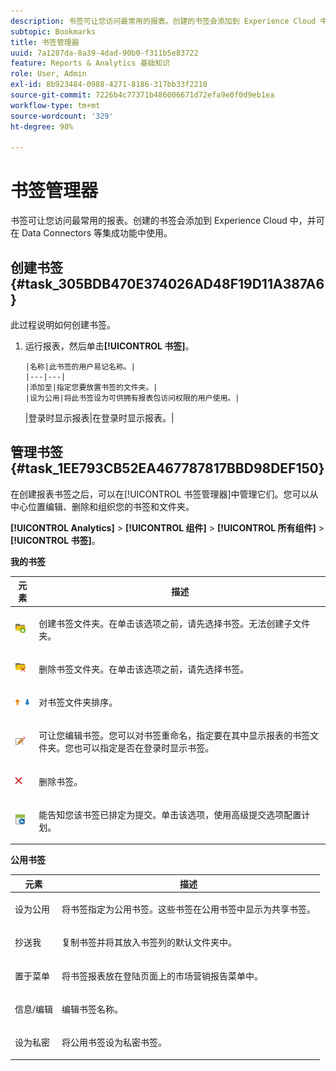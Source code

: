 ```yaml
---
description: 书签可让您访问最常用的报表。创建的书签会添加到 Experience Cloud 中，并可在 Data Connectors 等集成功能中使用。
subtopic: Bookmarks
title: 书签管理器
uuid: 7a1287da-8a39-4dad-90b0-f311b5e83722
feature: Reports & Analytics 基础知识
role: User, Admin
exl-id: 8b923484-0988-4271-8186-317bb33f2210
source-git-commit: 7226b4c77371b486006671d72efa9e0f0d9eb1ea
workflow-type: tm+mt
source-wordcount: '329'
ht-degree: 98%

---
```


# 书签管理器

书签可让您访问最常用的报表。创建的书签会添加到 Experience Cloud 中，并可在 Data Connectors 等集成功能中使用。

## 创建书签 {#task_305BDB470E374026AD48F19D11A387A6}

此过程说明如何创建书签。

<!-- 

t_bookmarks_creating.xml

 -->

1. 运行报表，然后单击&#x200B;**[!UICONTROL 书签]**。

       |名称|此书签的用户易记名称。|
       |---|---|
       |添加至|指定您要放置书签的文件夹。|
       |设为公用|将此书签设为可供拥有报表包访问权限的用户使用。|
    |登录时显示报表|在登录时显示报表。|
   
## 管理书签 {#task_1EE793CB52EA467787817BBD98DEF150}

在创建报表书签之后，可以在[!UICONTROL 书签管理器]中管理它们。您可以从中心位置编辑、删除和组织您的书签和文件夹。

<!-- 

t_bookmarks_managing.xml

 -->

**[!UICONTROL Analytics]**  >  **[!UICONTROL 组件]**  >  **[!UICONTROL 所有组件]**  >  **[!UICONTROL 书签]**。

**我的书签**

<table id="table_D0310F7F4BDB4543B8552525872A0A0C"> 
 <thead> 
  <tr> 
   <th colname="col1" class="entry"> 元素 </th> 
   <th colname="col2" class="entry"> 描述 </th> 
  </tr> 
 </thead>
 <tbody> 
  <tr> 
   <td colname="col1"> <p><img placement="inline"  src="assets/bookmark_create_folder.png" id="image_EA7729575ABA4CA3A3399594941B3441"> </img> </p> </td> 
   <td colname="col2"> <p>  创建书签文件夹。在单击该选项之前，请先选择书签。无法创建子文件夹。 </p> </td> 
  </tr> 
  <tr> 
   <td colname="col1"> <p><img placement="inline"  src="assets/bookmark_delete_folder.png" id="image_AFB6A02475664785BA90485EA289749A"> </img> </p> </td> 
   <td colname="col2"> <p>  删除书签文件夹。在单击该选项之前，请先选择书签。 </p> </td> 
  </tr> 
  <tr> 
   <td colname="col1"> <p><img placement="inline"  src="assets/bookmark_sort.png" id="image_8B4BE31182004357890B6532CCE5B2C2"> </img> </p> </td> 
   <td colname="col2"> <p>  对书签文件夹排序。 </p> </td> 
  </tr> 
  <tr> 
   <td colname="col1"> <p><img placement="inline"  src="assets/icon_edit_VideoSharing.png" id="image_5B8C0321ED5848ECBE3AF65514AD9A44"> </img> </p> </td> 
   <td colname="col2"> <p>  可让您编辑书签。您可以对书签重命名，指定要在其中显示报表的书签文件夹。您也可以指定是否在登录时显示书签。 </p> </td> 
  </tr> 
  <tr> 
   <td colname="col1"> <p><img placement="inline"  src="assets/icon_delete_VideoSharing.png" id="image_945A859920C44BC08825CC062C10543A"> </img> </p> </td> 
   <td colname="col2"> <p>  删除书签。 </p> </td> 
  </tr> 
  <tr> 
   <td colname="col1"> <p><img placement="inline"  src="assets/bookmark_schedule.png" id="image_B7B23C1C67F04DF096149DCDF8C0FE5F"> </img> </p> </td> 
   <td colname="col2"> <p>  能告知您该书签已排定为提交。单击该选项，使用<span class="wintitle">高级提交选项</span>配置计划。 </p> </td> 
  </tr> 
 </tbody> 
</table>

**公用书签**

<table id="table_E89688BD3F724ADB8B2E88CDADB6168E"> 
 <thead> 
  <tr> 
   <th colname="col1" class="entry"> 元素 </th> 
   <th colname="col2" class="entry"> 描述 </th> 
  </tr> 
 </thead>
 <tbody> 
  <tr> 
   <td colname="col1"> 设为公用 </td> 
   <td colname="col2"> <p>将书签指定为公用书签。这些书签在<span class="wintitle">公用书签</span>中显示为共享书签。 </p> </td> 
  </tr> 
  <tr> 
   <td colname="col1"> 抄送我 </td> 
   <td colname="col2"> <p>复制书签并将其放入<span class="uicontrol">书签</span>列的默认文件夹中。 </p> </td> 
  </tr> 
  <tr> 
   <td colname="col1"> 置于菜单 </td> 
   <td colname="col2"> <p> 将书签报表放在登陆页面上的市场营销报告菜单中。 </p> </td> 
  </tr> 
  <tr> 
   <td colname="col1"> 信息/编辑 </td> 
   <td colname="col2"> <p>编辑书签名称。 </p> </td> 
  </tr> 
  <tr> 
   <td colname="col1"> 设为私密 </td> 
   <td colname="col2"> <p>将公用书签设为私密书签。 </p> </td> 
  </tr> 
 </tbody> 
</table>
